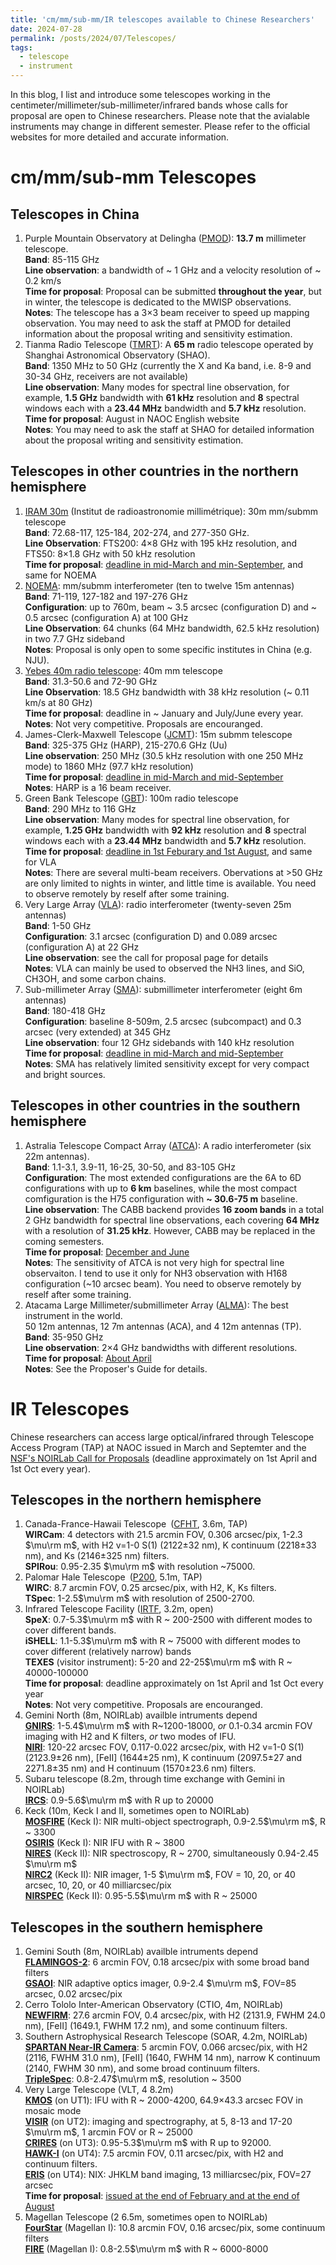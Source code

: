 ```yaml
---
title: 'cm/mm/sub-mm/IR telescopes available to Chinese Researchers'
date: 2024-07-28
permalink: /posts/2024/07/Telescopes/
tags:
  - telescope
  - instrument
---
```


In this blog, I list and introduce some telescopes working in the centimeter/millimeter/sub-millimeter/infrared bands whose calls for proposal are open to Chinese researchers. Please note that the avialable instruments may change in different semester. Please refer to the official websites for more detailed and accurate information. 

# cm/mm/sub-mm Telescopes
## Telescopes in China
1. Purple Mountain Observatory at Delingha ([PMOD](http://www.radioast.nsdc.cn/shiyongzhinan.php)): **13.7 m** millimeter telescope.  <br>
   **Band**: 85-115 GHz <br>
   **Line observation**: a bandwidth of ~ 1 GHz and a velocity resolution of ~ 0.2 km/s <br>
   **Time for proposal**: Proposal can be submitted **throughout the year**, but in winter, the telescope is dedicated to the MWISP observations. <br>
   **Notes**: The telescope has a 3$\times$3 beam receiver to speed up mapping observation. You may need to ask the staff at PMOD for detailed information about the proposal writing and sensitivity estimation.
2. Tianma Radio Telescope ([TMRT](http://65m.shao.cas.cn/)): A **65 m** radio telescope operated by Shanghai Astronomical Observatory (SHAO). <br>
   **Band**: 1350 MHz to 50 GHz (currently the X and Ka band, i.e. 8-9 and 30-34 GHz, receivers are not available) <br>
   **Line observation**: Many modes for spectral line observation, for example, **1.5 GHz** bandwidth with **61 kHz** resolution and **8** spectral windows each with a **23.44 MHz** bandwidth and **5.7 kHz** resolution. <br>
   **Time for proposal**: August in NAOC English website <br>
   **Notes**: You may need to ask the staff at SHAO for detailed information about the proposal writing and sensitivity estimation.


## Telescopes in other countries in the northern hemisphere
1. [IRAM 30m](https://iram-institute.org/science-portal/30-meter-telescope/) (Institut de radioastronomie millimétrique): 30m mm/submm telescope <br>
   **Band**: 72.68-117, 125-184, 202-274, and 277-350 GHz. <br>
   **Line Observation**: FTS200: 4$\times$8 GHz with 195 kHz resolution, and FTS50: 8$\times$1.8 GHz with 50 kHz resolution <br>
   **Time for proposal**: [deadline in mid-March and min-September](https://iram-institute.org/science-portal/proposals/call-for-proposals/), and same for NOEMA
2. [NOEMA](https://iram-institute.org/science-portal/noema/): mm/submm interferometer (ten to twelve 15m antennas) <br>
   **Band**: 71-119, 127-182 and 197-276 GHz <br>
   **Configuration**: up to 760m, beam ~ 3.5 arcsec (configuration D) and ~ 0.5 arcsec (configuration A) at 100 GHz <br>
   **Line Observation**: 64 chunks (64 MHz bandwidth, 62.5 kHz resolution) in two 7.7 GHz sideband <br>
   **Notes**: Proposal is only open to some specific institutes in China (e.g. NJU). <br>
3. [Yebes 40m radio telescope](https://rt40m.oan.es/): 40m mm telescope <br>
   **Band**: 31.3-50.6 and 72-90 GHz <br>
   **Line Observation**: 18.5 GHz bandwidth with 38 kHz resolution (~ 0.11 km/s at 80 GHz) <br>
   **Time for proposal**: deadline in ~ January and July/June every year. <br>
   **Notes**: Not very competitive. Proposals are encouranged.
4. James-Clerk-Maxwell Telescope ([JCMT](https://www.eaobservatory.org/jcmt/observing/getting-started/)): 15m submm telescope <br>
   **Band**: 325-375 GHz (HARP), 215-270.6 GHz (Uu) <br>
   **Line observation**: 250 MHz (30.5 kHz resolution with one 250 MHz mode) to 1860 MHz (97.7 kHz resolution)  <br>
   **Time for proposal**: [deadline in mid-March and mid-September](https://www.eaobservatory.org/jcmt/proposals/) <br>
   **Notes**: HARP is a 16 beam receiver. <br>
5. Green Bank Telescope ([GBT](https://greenbankobservatory.org/portal/gbt/)): 100m radio telescope <br>
   **Band**: 290 MHz to 116 GHz <br>
   **Line observation**: Many modes for spectral line observation, for example, **1.25 GHz** bandwidth with **92 kHz** resolution and **8** spectral windows each with a **23.44 MHz** bandwidth and **5.7 kHz** resolution. <br>
   **Time for proposal**: [deadline in 1st Feburary and 1st August](https://greenbankobservatory.org/portal/gbt/proposing/), and same for VLA <br>
   **Notes**: There are several multi-beam receivers. Obervations at >50 GHz are only limited to nights in winter, and little time is available. You need to observe remotely by reself after some training. <br>
6. Very Large Array ([VLA](https://science.nrao.edu/observing/call-for-proposals)): radio interferometer (twenty-seven 25m antennas) <br>
   **Band**: 1-50 GHz <br>
   **Configuration**: 3.1 arcsec (configuration D) and 0.089 arcsec (configuration A) at 22 GHz <br>
   **Line observation**: see the call for proposal page for details  <br>
   **Notes**: VLA can mainly be used to observed the NH3 lines, and SiO, CH3OH, and some carbon chains. <br>
7. Sub-millimeter Array ([SMA](http://sma1.sma.hawaii.edu/smaoc.html)): submillimeter interferometer (eight 6m antennas) <br>
   **Band**: 180-418 GHz <br>
   **Configuration**: baseline 8-509m, 2.5 arcsec (subcompact) and 0.3 arcsec (very extended) at 345 GHz <br>
   **Line observation**: four 12 GHz sidebands with 140 kHz resolution  <br>
   **Time for proposal**: [deadline in mid-March and mid-September](http://sma1.sma.hawaii.edu/proposing.html#2) <br>
   **Notes**: SMA has relatively limited sensitivity except for very compact and bright sources. <br>

   
## Telescopes in other countries in the southern hemisphere
1. Astralia Telescope Compact Array ([ATCA](https://www.narrabri.atnf.csiro.au/observing/)): A radio interferometer (six 22m antennas). <br>
   **Band**: 1.1-3.1, 3.9-11, 16-25, 30-50, and 83-105 GHz <br>
   **Configuration**: The most extended configurations are the 6A to 6D configurations with up to **6 km** baselines, while the most compact comfiguration is the H75 configuration with **~ 30.6-75 m** baseline. <br>
   **Line observation**: The CABB backend provides **16 zoom bands** in a total 2 GHz bandwidth for spectral line observations, each covering **64 MHz** with a resolution of **31.25 kHz**. However, CABB may be replaced in the coming semesters. <br>
   **Time for proposal**: [December and June](https://opal.atnf.csiro.au/) <br>
   **Notes**: The sensitivity of ATCA is not very high for spectral line observaiton. I tend to use it only for NH3 observation with H168 configuration (~10 arcsec beam). You need to observe remotely by reself after some training.
2. Atacama Large Millimeter/submillimeter Array ([ALMA](https://almascience.nrao.edu/)): The best instrument in the world. <br>
   50 12m antennas, 12 7m antennas (ACA), and 4 12m antennas (TP). <br>
   **Band**: 35-950 GHz <br>
   **Line observation**: 2$\times$4 GHz bandwidths with different resolutions. <br>
   **Time for proposal**: [About April](https://almascience.nrao.edu/proposing/call-for-proposals) <br>
   **Notes**: See the Proposer's Guide for details. <br>


# IR Telescopes
Chinese researchers can access large optical/infrared through Telescope Access Program (TAP) at NAOC issued in March and Septemter and the [NSF's NOIRLab Call for Proposals](https://noirlab.edu/science/observing-noirlab/proposals/call-for-proposals) (deadline approximately on 1st April and 1st Oct every year). 

## Telescopes in the northern hemisphere
1. Canada-France-Hawaii Telescope ([CFHT](https://www.cfht.hawaii.edu/en/science/Proposals/), 3.6m, TAP) <br>
   **WIRCam**: 4 detectors with 21.5 arcmin FOV, 0.306 arcsec/pix, 1-2.3 $\mu\rm m$, with H2 v=1-0 S(1) (2122$\pm$32 nm), K continuum (2218$\pm$33 nm), and Ks (2146$\pm$325 nm) filters. <br>
   **SPIRou**: 0.95-2.35 $\mu\rm m$ with resolution ~75000. <br>
2. Palomar Hale Telescope ([P200](http://www.astro.caltech.edu/palomar/about/telescopes/hale.html), 5.1m, TAP) <br>
   **WIRC**: 8.7 arcmin FOV, 0.25 arcsec/pix, with H2, K, Ks filters. <br>
   **TSpec**: 1-2.5$\mu\rm m$ with resolution of 2500-2700. <br>
3. Infrared Telescope Facility ([IRTF](https://irtfweb.ifa.hawaii.edu/), 3.2m, open) <br>
   **SpeX**: 0.7-5.3$\mu\rm m$ with R ~ 200-2500 with different modes to cover different bands. <br>
   **iSHELL**: 1.1-5.3$\mu\rm m$ with R ~ 75000 with different modes to cover different (relatively narrow) bands <br>
   **TEXES** (visitor instrument): 5-20 and 22-25$\mu\rm m$ with R ~ 40000-100000 <br>
   **Time for proposal**: deadline approximately on 1st April and 1st Oct every year <br>
   **Notes**: Not very competitive. Proposals are encouranged. <br>
4. Gemini North (8m, NOIRLab) availble intruments depend <br>
   [**GNIRS**](https://www.gemini.edu/instrumentation/gnirs): 1-5.4$\mu\rm m$ with R~1200-18000, *or* 0.1-0.34 arcmin FOV imaging with H2 and K filters, *or* two modes of IFU. <br>
   [**NIRI**](https://www.gemini.edu/instrumentation/niri): 120-22 arcsec FOV, 0.117-0.022 arcsec/pix, with H2 v=1-0 S(1) (2123.9$\pm$26 nm), \[FeII\] (1644$\pm$25 nm), K continuum (2097.5$\pm$27 and 2271.8$\pm$35 nm) and H continuum (1570$\pm$23.6 nm) filters. <br>
5. Subaru telescope (8.2m, through time exchange with Gemini in NOIRLab) <br>
   [**IRCS**](https://www.naoj.org/Observing/Instruments/IRCS/index.html): 0.9-5.6$\mu\rm m$ with R up to 20000 <br>
6. Keck (10m, Keck I and II, sometimes open to NOIRLab) <br>
   [**MOSFIRE**](https://www2.keck.hawaii.edu/inst/mosfire/home.html) (Keck I): NIR multi-object spectrograph, 0.9-2.5$\mu\rm m$, R ~ 3300 <br>
   [**OSIRIS**](https://www2.keck.hawaii.edu/inst/osiris/) (Keck I): NIR IFU with R ~ 3800 <br>
   [**NIRES**](https://www2.keck.hawaii.edu/inst/nires/) (Keck II): NIR spectroscopy, R ~ 2700, simultaneously 0.94-2.45 $\mu\rm m$ <br>
   [**NIRC2**](https://www2.keck.hawaii.edu/inst/nirc2/) (Keck II): NIR imager, 1-5 $\mu\rm m$, FOV = 10, 20, or 40 arcsec, 10, 20, or 40 milliarcsec/pix <br>
   [**NIRSPEC**](https://www2.keck.hawaii.edu/inst/nirspec/) (Keck II): 0.95-5.5$\mu\rm m$ with R ~ 25000 <br>


## Telescopes in the southern hemisphere
1. Gemini South (8m, NOIRLab) availble intruments depend <br>
   [**FLAMINGOS-2**](https://www.gemini.edu/instrumentation/flamingos-2): 6 arcmin FOV, 0.18 arcsec/pix with some broad band filters <br>
   [**GSAOI**](https://www.gemini.edu/instrumentation/gsaoi): NIR adaptive optics imager, 0.9-2.4 $\mu\rm m$, FOV=85 arcsec, 0.02 arcsec/pix <br>
2. Cerro Tololo Inter-American Observatory (CTIO, 4m, NOIRLab) <br>
   [**NEWFIRM**](https://noirlab.edu/science/programs/ctio/instruments/newfirm): 27.6 arcmin FOV, 0.4 arcsec/pix, with H2 (2131.9, FWHM 24.0 nm), \[FeII\] (1649.1, FWHM 17.2 nm), and some continuum filters. <br>
3. Southern Astrophysical Research Telescope (SOAR, 4.2m, NOIRLab) <br>
   [**SPARTAN Near-IR Camera**](https://noirlab.edu/science/programs/ctio/instruments/spartan-near-ir-camera): 5 arcmin FOV, 0.066 arcsec/pix, with H2 (2116, FWHM 31.0 nm), \[FeII\] (1640, FWHM 14 nm), narrow K continuum (2140, FWHM 30 nm), and some broad continuum filters. <br>
   [**TripleSpec**](https://noirlab.edu/science/programs/ctio/instruments/triplespec41-nir-imaging-spectrograph): 0.8-2.47$\mu\rm m$, resolution ~ 3500
4. Very Large Telescope (VLT, 4 8.2m) <br>
   [**KMOS**](https://www.eso.org/sci/facilities/paranal/instruments/kmos.html) (on UT1): IFU with R ~ 2000-4200, 64.9$\times$43.3 arcsec FOV in mosaic mode <br>
   [**VISIR**](https://www.eso.org/sci/facilities/paranal/instruments/visir.html) (on UT2): imaging and spectrography, at 5, 8-13 and 17-20 $\mu\rm m$, 1 arcmin FOV or R ~ 25000 <br>
   [**CRIRES**](https://www.eso.org/sci/facilities/paranal/instruments/crires.html) (on UT3): 0.95-5.3$\mu\rm m$ with R up to 92000. <br>
   [**HAWK-I**](https://www.eso.org/sci/facilities/paranal/instruments/hawki.html) (on UT4): 7.5 arcmin FOV, 0.11 arcsec/pix, with H2 and continuum filters. <br>
   [**ERIS**](https://www.eso.org/sci/facilities/paranal/instruments/eris.html) (on UT4): NIX: JHKLM band imaging, 13 milliarcsec/pix, FOV=27 arcsec <br>
   **Time for proposal**: [issued at the end of February and at the end of August](https://www.eso.org/sci/observing/phase1.html)
6. Magellan Telescope (2 6.5m, sometimes open to NOIRLab) <br>
   [**FourStar**](https://www.lco.cl/?epkb_post_type_1=fourstar) (Magellan I): 10.8 arcmin FOV, 0.16 arcsec/pix, some continuum filters <br>
   [**FIRE**](https://web.mit.edu/~rsimcoe/www/FIRE/) (Magellan I): 0.8-2.5$\mu\rm m$ with R ~ 6000-8000 <br>
   

